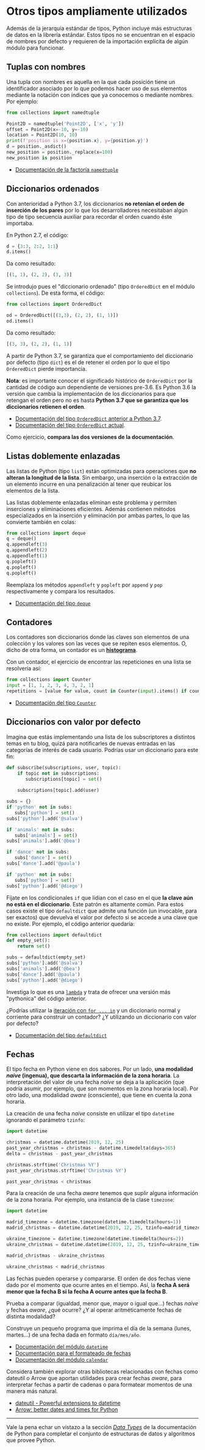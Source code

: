 # Otros tipos ampliamente utilizados

Además de la jerarquía estándar de tipos, Python incluye más estructuras de
datos en la librería estándar. Estos tipos no se encuentran en el espacio
de nombres por defecto y requieren de la importación explícita de algún módulo
para funcionar.


## Tuplas con nombres

Una tupla con nombres es aquella en la que cada posición tiene un identificador
asociado por lo que podemos hacer uso de sus elementos mediante la notación
con índices que ya conocemos o mediante nombres. Por ejemplo:

```python
from collections import namedtuple

Point2D = namedtuple('Point2D', ['x', 'y'])
offset = Point2D(x=-10, y=-10)
location = Point2D(10, 10)
print(f'position is x={position.x}, y={position.y}')
d = position._asdict()
new_position = position._replace(x=100)
new_position is position
```

* [Documentación de la factoría `namedtuple`](https://docs.python.org/3/library/collections.html#collections.namedtuple)

## Diccionarios ordenados

Con anterioridad a Python 3.7, los diccionarios **no retenían el orden de
inserción de los pares** por lo que los desarrolladores necesitaban algún tipo
de tipo secuencia auxiliar para recordar el orden cuando éste importaba.

En Python 2.7, el código:

```python
d = {3:3, 2:2, 1:1}
d.items()
```

Da como resultado:

```python
[(1, 1), (2, 2), (3, 3)]
```

Se introdujo pues el "diccionario ordenado" (tipo `OrderedDict` en el módulo
`collections`). De esta forma, el código:

```python
from collections import OrderedDict

od = OrderedDict([(3,3), (2, 2), (1, 1)])
od.items()
```

Da como resultado:

```python
[(3, 3), (2, 2), (1, 1)]
``` 

A partir de Python 3.7, se garantiza que el comportamiento del diccionario
por defecto (tipo `dict`) es el de retener el orden por lo que el tipo
`OrderedDict` pierde importancia.

**Nota**: es importante conocer el significado histórico de `OrderedDict` por la
cantidad de código aun dependiente de versiones pre-3.6. Es Python 3.6 la
versión que cambia la implementación de los diccionarios para que retengan el
orden pero no es hasta **Python 3.7 que se garantiza que los diccionarios
retienen el orden**.

* [Documentación del tipo `OrderedDict` anterior a Python 3.7](https://docs.python.org/3.6/library/collections.html#collections.OrderedDict).
* [Documentación del tipo `OrderedDict` actual](https://docs.python.org/3/library/collections.html#collections.OrderedDict).

Como ejercicio, **compara las dos versiones de la documentación**. 

## Listas doblemente enlazadas

Las listas de Python (tipo `list`) están optimizadas para operaciones que **no
alteran la longitud de la lista**. Sin embargo, una inserción o la extracción
de un elemento incurre en una penalización al tener que reubicar los elementos
de la lista.

Las listas doblemente enlazadas eliminan este problema y permiten inserciones
y eliminaciones eficientes. Además contienen métodos especializados en la
inserción y eliminación por ambas partes, lo que las convierte también en
colas:

```python
from collections import deque
q = deque()
q.appendleft(3)
q.appendleft(2)
q.appendleft(1)
q.popleft()
q.popleft()
q.popleft()
```

Reemplaza los métodos `appendleft` y `popleft` por `append` y `pop`
respectivamente y compara los resultados.

* [Documentación del tipo `deque`](https://docs.python.org/3/library/collections.html#collections.deque)

## Contadores

Los contadores son diccionarios donde las claves son elementos de una colección
y los valores son las veces que se repiten esos elementos. O, dicho de otra
forma, un contador es un [**histograma**](https://en.wikipedia.org/wiki/Histogram).

Con un contador, el ejercicio de encontrar las repeticiones en una lista se
resolvería así:

```python
from collections import Counter
input = [1, 1, 2, 3, 4, 3, 2, 1]
repetitions = [value for value, count in Counter(input).items() if count > 1]
```

* [Documentación del tipo `Counter`](https://docs.python.org/3/library/collections.html#collections.Counter)

## Diccionarios con valor por defecto

Imagina que estás implementando una lista de los subscriptores a distintos temas
en tu blog, quizá para notificarles de nuevas entradas en las categorías
de interés de cada usuario. Podrías usar un diccionario para este fin:

```python
def subscribe(subscriptions, user, topic):
    if topic not in subscriptions:
       subscriptions[topic] = set()
    
    subscriptions[topic].add(user)

subs = {}
if 'python' not in subs:
   subs['python'] = set()
subs['python'].add('@salva')

if 'animals' not in subs:
   subs['animals'] = set()   
subs['animals'].add('@bea')

if 'dance' not in subs:
   subs['dance'] = set()
subs['dance'].add('@paula')

if 'python' not in subs:
   subs['python'] = set()
subs['python'].add('@diego')
```

Fíjate en los condicionales `if` que lidian con el caso en el que **la clave aún
no está en el diccionario**. Este patrón es altamente común. Para estos casos
existe el tipo `defaultdict` que admite una función (un invocable, para
ser exactos) que devuelva el valor por defecto si se accede a una clave que
no existe. Por ejemplo, el código anterior quedaría:

```python
from collections import defaultdict
def empty_set():
    return set()

subs = defaultdict(empty_set)
subs['python'].add('@salva')
subs['animals'].add('@bea')
subs['dance'].add('@paula')
subs['python'].add('@diego')
```

Investiga lo que es una [`lambda`](https://docs.python.org/3/reference/expressions.html#lambda)
y trata de ofrecer una versión más "pythonica" del código anterior.

¿Podrías utilizar la [iteración con `for ... in`](https://docs.python.org/3/reference/compound_stmts.html#the-for-statement)
y un diccionario normal y corriente para construir un contador? ¿Y utilizando un
diccionario con valor por defecto?  

* [Documentación del tipo `defaultdict`](https://docs.python.org/3/library/collections.html#collections.defaultdict)

## Fechas

El tipo fecha en Python viene en dos sabores. Por un lado, **una modalidad
_naive_ (ingenua), que descarta la información de la zona horaria**. La
interpretación del valor de una fecha _naive_ se deja a la aplicación (que
podría asumir, por ejemplo, que son momentos en la zona horaria local). Por
otro lado, una modalidad _aware_ (consciente), que tiene en cuenta la zona
horaria.

La creación de una fecha _naive_ consiste en utilizar el tipo `datetime`
ignorando el parámetro `tzinfo`:

```python
import datetime

christmas = datetime.datetime(2019, 12, 25)
past_year_christmas = christmas - datetime.timedelta(days=365)
delta = christmas - past_year_christmas

christmas.strftime('Christmas %Y')
past_year_christmas.strftime('Christmas %Y')

past_year_christmas < christmas
```

Para la creación de una fecha _aware_ tenemos que suplir alguna información
de la zona horaria. Por ejemplo, una instancia de la clase `timezone`:

```python
import datetime

madrid_timezone = datetime.timezone(datetime.timedelta(hours=1))
madrid_christmas = datetime.datetime(2019, 12, 25, tzinfo=madrid_timezone)

ukraine_timezone = datetime.timezone(datetime.timedelta(hours=2))
ukraine_christmas = datetime.datetime(2019, 12, 25, tzinfo=ukraine_timezone)

madrid_christmas - ukraine_christmas

ukraine_christmas < madrid_christmas
```

Las fechas pueden operarse y compararse. El orden de dos fechas viene dado
por el momento que ocurre antes en el tiempo. Así, la **fecha A será menor que
la fecha B si la fecha A ocurre antes que la fecha B**.

Prueba a comparar (igualdad, menor que, mayor o igual que...) fechas _naive_ y
fechas _aware_, ¿qué ocurre? ¿Y al operar aritméticamente fechas de distinta
modalidad?

Construye un pequeño programa que imprima el día de la semana (lunes, martes...)
de una fecha dada en formato `día/mes/año`.

* [Documentación del módulo `datetime`](https://docs.python.org/3/library/datetime.html)
* [Documentación para el formateado de fechas](https://docs.python.org/3/library/datetime.html#strftime-strptime-behavior)
* [Documentación del módulo `calendar`](https://docs.python.org/3/library/calendar.html#module-calendar)

Considera también explorar otras bibliotecas relacionadas con fechas como
dateutil o Arrow que aportan utilidades para crear fechas _aware_, para
interpretar fechas a partir de cadenas o para formatear momentos de una manera
más natural.

* [dateutil - Powerful extensions to datetime](https://dateutil.readthedocs.io/en/stable/)
* [Arrow: better dates and times for Python](https://arrow.readthedocs.io/en/latest/)

---
Vale la pena echar un vistazo a la sección
[_Data Types_](https://docs.python.org/3/library/datatypes.html)
de la documentación de Python para completar el conjunto de estructuras de
datos y algoritmos que provee Python.
